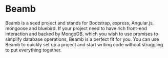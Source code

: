 # Beamb

Beamb is a seed project and stands for Bootstrap, express, Angular.js, mongoose and bluebird.
If your project need to have rich front-end interaction and backed by MongoDB, 
which you wish to use promises to simplify database operations, Beamb is a perfect fit for you.
You can use Beamb to quickly set up a project and start writing code 
without struggling to put everything together.